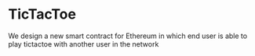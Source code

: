 # TicTacToe
We design a new smart contract for Ethereum in which end user is able to play tictactoe with another user in the network
